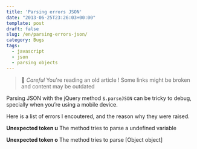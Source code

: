 ```yaml
---
title: 'Parsing errors JSON'
date: "2013-06-25T23:26:03+00:00"
template: post
draft: false
slug: /en/parsing-errors-json/
category: Bugs
tags:
  - javascript
  - json
  - parsing objects
---
```



> 👴 _Careful_ You're reading an old article ! Some links might be broken and content may be outdated

Parsing JSON with the jQuery method ```$.parseJSON``` can be tricky to debug, specially when you&rsquo;re using a mobile device. 

Here is a list of errors I encoutered, and the reason why they were raised.

**Unexpected token u** 
The method tries to parse a undefined variable 

**Unexpected token o** 
The method tries to parse [Object object]
